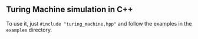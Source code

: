 ## Turing Machine simulation in C++

To use it, just `#include "turing_machine.hpp"` and follow the examples in the
`examples` directory.

